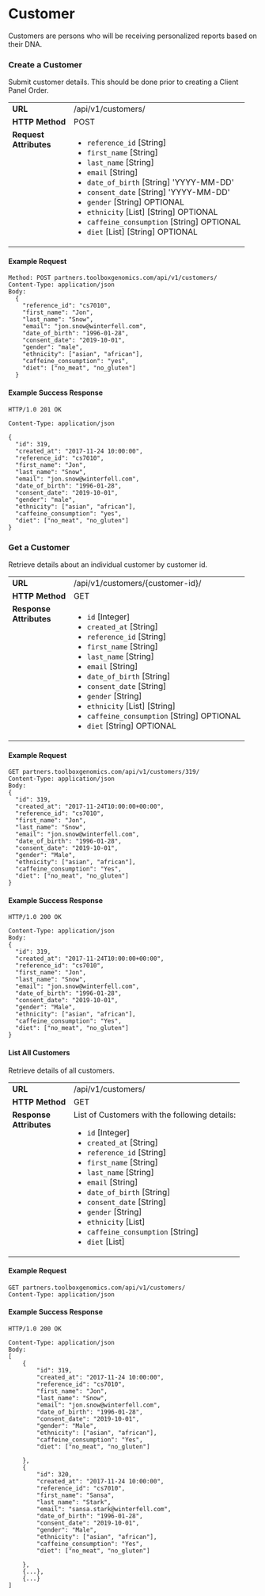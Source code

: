 # Customer
Customers are persons who will be receiving personalized reports based on their DNA.
 
### Create a Customer
Submit customer details. This should be done prior to creating a Client Panel Order.
<table>
  <tr>
    <td><strong>URL</strong></td>
    <td> /api/v1/customers/ </td>
  </tr>
  <tr>
    <td><strong>HTTP Method</strong></td>
    <td> POST </td>
  </tr>
  <tr>
    <td valign="top"><strong>Request<br />Attributes</strong></td>
    <td>
      <ul>
        <li><code>reference_id</code> [String]</li>
        <li><code>first_name</code> [String]</li>
        <li><code>last_name</code> [String]</li>
        <li><code>email</code> [String]</li>
        <li><code>date_of_birth</code> [String] 'YYYY-MM-DD' </li>
        <li><code>consent_date</code> [String] 'YYYY-MM-DD' </li>
        <li><code>gender</code> [String] OPTIONAL</li>
        <li><code>ethnicity</code> [List] [String] OPTIONAL</li>
        <li><code>caffeine_consumption</code> [String] OPTIONAL</li>
        <li><code>diet</code> [List] [String] OPTIONAL</li>
      </ul>
    </td>
  </tr>
</table>


#### Example Request
```
Method: POST partners.toolboxgenomics.com/api/v1/customers/
Content-Type: application/json
Body:
  {
    "reference_id": "cs7010",
    "first_name": "Jon",
    "last_name": "Snow",
    "email": "jon.snow@winterfell.com",
    "date_of_birth": "1996-01-28",
    "consent_date": "2019-10-01",
    "gender": "male",
    "ethnicity": ["asian", "african"],
    "caffeine_consumption": "yes",
    "diet": ["no_meat", "no_gluten"]
  }

```

#### Example Success Response

```
HTTP/1.0 201 OK

Content-Type: application/json

{
  "id": 319,
  "created_at": "2017-11-24 10:00:00",
  "reference_id": "cs7010",
  "first_name": "Jon",
  "last_name": "Snow",
  "email": "jon.snow@winterfell.com",
  "date_of_birth": "1996-01-28",
  "consent_date": "2019-10-01",
  "gender": "male",
  "ethnicity": ["asian", "african"],
  "caffeine_consumption": "yes",
  "diet": ["no_meat", "no_gluten"]
}

```

### Get a Customer

Retrieve details about an individual customer by customer id.
<table>
  <tr>
    <td><strong>URL</strong></td>
    <td>/api/v1/customers/{customer-id}/</td>
  </tr>
  <tr>
    <td><strong>HTTP Method</strong></td>
    <td> GET </td>
  </tr>
  <tr>
    <td valign="top"><strong>Response<br />Attributes</strong></td>
    <td>
      <ul>
        <li><code>id</code> [Integer]</li>
        <li><code>created_at</code> [String]</li>
        <li><code>reference_id</code> [String]</li>
        <li><code>first_name</code> [String]</li>
        <li><code>last_name</code> [String]</li>
        <li><code>email</code> [String]</li>
        <li><code>date_of_birth</code> [String] </li>
        <li><code>consent_date</code> [String] </li>
        <li><code>gender</code> [String] </li>
        <li><code>ethnicity</code> [List] [String] </li>
        <li><code>caffeine_consumption</code> [String] OPTIONAL</li>
        <li><code>diet</code> [String] OPTIONAL</li>
      </ul>
    </td>
  </tr>
</table>

#### Example Request

```
GET partners.toolboxgenomics.com/api/v1/customers/319/
Content-Type: application/json
Body:
{
  "id": 319,
  "created_at": "2017-11-24T10:00:00+00:00",
  "reference_id": "cs7010",
  "first_name": "Jon",
  "last_name": "Snow",
  "email": "jon.snow@winterfell.com",
  "date_of_birth": "1996-01-28",
  "consent_date": "2019-10-01",
  "gender": "Male",
  "ethnicity": ["asian", "african"],
  "caffeine_consumption": "Yes",
  "diet": ["no_meat", "no_gluten"]
}
```

#### Example Success Response

```
HTTP/1.0 200 OK

Content-Type: application/json
Body:
{
  "id": 319,
  "created_at": "2017-11-24T10:00:00+00:00",
  "reference_id": "cs7010",
  "first_name": "Jon",
  "last_name": "Snow",
  "email": "jon.snow@winterfell.com",
  "date_of_birth": "1996-01-28",
  "consent_date": "2019-10-01",
  "gender": "Male",
  "ethnicity": ["asian", "african"],
  "caffeine_consumption": "Yes",
  "diet": ["no_meat", "no_gluten"]
}
```

#### List All Customers

Retrieve details of all customers.
<table>
  <tr>
    <td><strong>URL</strong></td>
    <td> /api/v1/customers/ </td>
  </tr>
  <tr>
    <td><strong>HTTP Method</strong></td>
    <td> GET </td>
  </tr>
  <tr>
    <td valign="top"><strong>Response<br />Attributes</strong></td>
    <td>
    List of Customers with the following details:
      <ul>
        <li><code>id</code> [Integer]</li>
        <li><code>created_at</code> [String]</li>
        <li><code>reference_id</code> [String]</li>
        <li><code>first_name</code> [String]</li>
        <li><code>last_name</code> [String]</li>
        <li><code>email</code> [String]</li>
        <li><code>date_of_birth</code> [String] </li>
        <li><code>consent_date</code> [String] </li>
        <li><code>gender</code> [String] </li>
        <li><code>ethnicity</code> [List] </li>
        <li><code>caffeine_consumption</code> [String]</li>
        <li><code>diet</code> [List]</li>
      </ul>
    </td>
  </tr>
</table>


#### Example Request

```
GET partners.toolboxgenomics.com/api/v1/customers/
Content-Type: application/json
```

#### Example Success Response

```
HTTP/1.0 200 OK

Content-Type: application/json
Body:
[
    {
        "id": 319,
        "created_at": "2017-11-24 10:00:00",
        "reference_id": "cs7010",
        "first_name": "Jon",
        "last_name": "Snow",
        "email": "jon.snow@winterfell.com",
        "date_of_birth": "1996-01-28",
        "consent_date": "2019-10-01",
        "gender": "Male",
        "ethnicity": ["asian", "african"],
        "caffeine_consumption": "Yes",
        "diet": ["no_meat", "no_gluten"]

    },
    {
        "id": 320,
        "created_at": "2017-11-24 10:00:00",
        "reference_id": "cs7010",
        "first_name": "Sansa",
        "last_name": "Stark",
        "email": "sansa.stark@winterfell.com",
        "date_of_birth": "1996-01-28",
        "consent_date": "2019-10-01",
        "gender": "Male",
        "ethnicity": ["asian", "african"],
        "caffeine_consumption": "Yes",
        "diet": ["no_meat", "no_gluten"]

    },
    {...},
    {...}
]
```